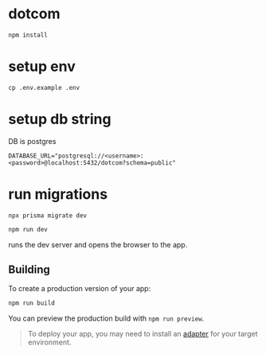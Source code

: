 # dotcom

`npm install`

# setup env
`cp .env.example .env`

# setup db string
DB is postgres

`DATABASE_URL="postgresql://<username>:<password>@localhost:5432/dotcom?schema=public"`

# run migrations
`npx prisma migrate dev`

```bash
npm run dev
```

runs the dev server and opens the browser to the app.

## Building

To create a production version of your app:

```bash
npm run build
```

You can preview the production build with `npm run preview`.

> To deploy your app, you may need to install an [adapter](https://kit.svelte.dev/docs/adapters) for your target environment.
